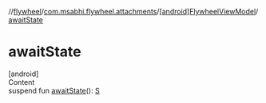 //[flywheel](../../../index.md)/[com.msabhi.flywheel.attachments](../index.md)/[[android]FlywheelViewModel](index.md)/[awaitState](await-state.md)



# awaitState  
[android]  
Content  
suspend fun [awaitState](await-state.md)(): [S](index.md)  




